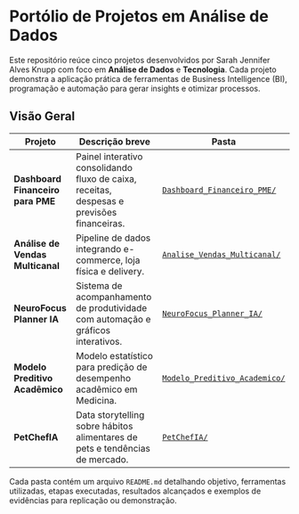 # Portólio de Projetos em Análise de Dados

Este repositório reúce cinco projetos desenvolvidos por Sarah Jennifer Alves Knupp com foco em **Análise de Dados** e **Tecnologia**. Cada projeto demonstra a aplicação prática de ferramentas de Business Intelligence (BI), programação e automação para gerar insights e otimizar processos.

## Visão Geral

| Projeto | Descrição breve | Pasta |
|---|---|---|
| **Dashboard Financeiro para PME** | Painel interativo consolidando fluxo de caixa, receitas, despesas e previsões financeiras. | [`Dashboard_Financeiro_PME/`](Dashboard_Financeiro_PME) |
| **Análise de Vendas Multicanal** | Pipeline de dados integrando e-commerce, loja física e delivery. | [`Analise_Vendas_Multicanal/`](Analise_Vendas_Multicanal) |
| **NeuroFocus Planner IA** | Sistema de acompanhamento de produtividade com automação e gráficos interativos. | [`NeuroFocus_Planner_IA/`](NeuroFocus_Planner_IA) |
| **Modelo Preditivo Acadêmico** | Modelo estatístico para predição de desempenho acadêmico em Medicina. | [`Modelo_Preditivo_Academico/`](Modelo_Preditivo_Academico) |
| **PetChefIA** | Data storytelling sobre hábitos alimentares de pets e tendências de mercado. | [`PetChefIA/`](PetChefIA) |

Cada pasta contém um arquivo `README.md` detalhando objetivo, ferramentas utilizadas, etapas executadas, resultados alcançados e exemplos de evidências para replicação ou demonstração.
